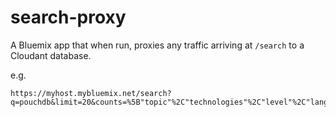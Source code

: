 # search-proxy

A Bluemix app that when run, proxies any traffic arriving at `/search` to a Cloudant database.

e.g.

```
https://myhost.mybluemix.net/search?q=pouchdb&limit=20&counts=%5B"topic"%2C"technologies"%2C"level"%2C"languages"%5D&include_docs=true
```

